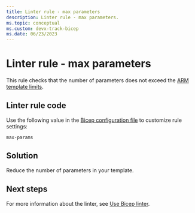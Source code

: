 ```yaml
---
title: Linter rule - max parameters
description: Linter rule - max parameters.
ms.topic: conceptual
ms.custom: devx-track-bicep
ms.date: 06/23/2023
---
```


# Linter rule - max parameters

This rule checks that the number of parameters does not exceed the [ARM template limits](../templates/best-practices.md#template-limits).

## Linter rule code

Use the following value in the [Bicep configuration file](bicep-config-linter.md) to customize rule settings:

`max-params`

## Solution

Reduce the number of parameters in your template.

## Next steps

For more information about the linter, see [Use Bicep linter](./linter.md).
